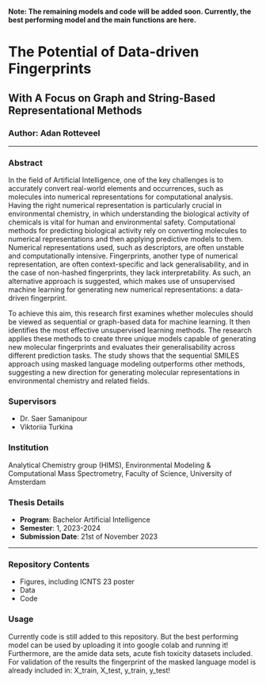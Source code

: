 **Note: The remaining models and code will be added soon. Currently, the best performing model and the main functions are here.**

# The Potential of Data-driven Fingerprints
## With A Focus on Graph and String-Based Representational Methods

### Author: Adan Rotteveel

---
### Abstract
In the field of Artificial Intelligence, one of the key challenges is to accurately convert real-world elements and occurrences, such as molecules into numerical representations for computational analysis. Having the right numerical representation is particularly crucial in environmental chemistry, in which understanding the biological activity of chemicals is vital for human and environmental safety. Computational methods for predicting biological activity rely on converting molecules to numerical representations and then applying predictive models to them. Numerical representations used, such as descriptors, are often unstable and computationally intensive. Fingerprints, another type of numerical representation, are often context-specific and lack generalisability, and in the case of non-hashed fingerprints, they lack interpretability. As such, an alternative approach is suggested, which makes use of unsupervised machine learning for generating new numerical representations: a data-driven fingerprint.

To achieve this aim, this research first examines whether molecules should be viewed as sequential or graph-based data for machine learning. It then identifies the most effective unsupervised learning methods. The research applies these methods to create three unique models capable of generating new molecular fingerprints and evaluates their generalisability across different prediction tasks. The study shows that the sequential SMILES approach using masked language modeling outperforms other methods, suggesting a new direction for generating molecular representations in environmental chemistry and related fields.

### Supervisors
- Dr. Saer Samanipour
- Viktoriia Turkina

### Institution
Analytical Chemistry group (HIMS), Environmental Modeling & Computational Mass Spectrometry, Faculty of Science, University of Amsterdam

### Thesis Details
- **Program**: Bachelor Artificial Intelligence
- **Semester**: 1, 2023-2024
- **Submission Date**: 21st of November 2023
---

### Repository Contents
- Figures, including ICNTS 23 poster
- Data
- Code


### Usage
Currently code is still added to this repository.
But the best performing model can be used by uploading it into google colab and running it! 
Furthermore, are the amide data sets, acute fish toxicity datasets included.
For  validation of the results the fingerprint of the masked language model is already included in: X_train, X_test, y_train, y_test!

